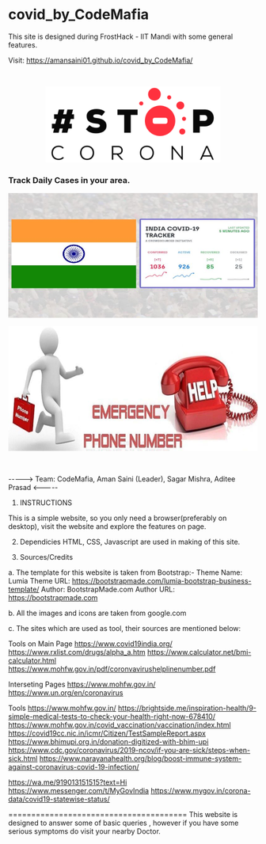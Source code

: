 # covid_by_CodeMafia
This site is designed during FrostHack - IIT Mandi with some general features.

Visit: https://amansaini01.github.io/covid_by_CodeMafia/
 
 <br>
 
 <p align="center">
<img src="https://github.com/amansaini01/covid_by_CodeMafia/blob/main/assets/img/logo.png" />
</p>

<h3> Track Daily Cases in your area.</h3>
<p align="center">
<img src="https://github.com/amansaini01/covid_by_CodeMafia/blob/main/assets/img/dummies/img1.jpg" />
</p>

<p align="center">
<img src="https://github.com/amansaini01/covid_by_CodeMafia/blob/main/assets/img/dummies/img4.jpg" />
</p>
 
 <br>
 
----->
   Team: CodeMafia, 
   Aman Saini (Leader), 
   Sagar Mishra, 
   Aditee Prasad
 <-----


1. INSTRUCTIONS

This is a simple website, so you only need a browser(preferably on desktop), visit the website and explore the features on page.

2. Dependicies
HTML, CSS, Javascript are used in making of this site.

3. Sources/Credits

a. The template for this website is taken from Bootstrap:-
   Theme Name: Lumia
    Theme URL: https://bootstrapmade.com/lumia-bootstrap-business-template/
    Author: BootstrapMade.com
    Author URL: https://bootstrapmade.com
 
  
  b. All the images and icons are taken from google.com
  
  c. The sites which are used as tool, their sources are mentioned below:
  
  Tools on Main Page
  https://www.covid19india.org/
  https://www.rxlist.com/drugs/alpha_a.htm
  https://www.calculator.net/bmi-calculator.html
  https://www.mohfw.gov.in/pdf/coronvavirushelplinenumber.pdf
  
  Interseting Pages
  https://www.mohfw.gov.in/
  https://www.un.org/en/coronavirus
  
  Tools
  https://www.mohfw.gov.in/
  https://brightside.me/inspiration-health/9-simple-medical-tests-to-check-your-health-right-now-678410/
  https://www.mohfw.gov.in/covid_vaccination/vaccination/index.html
  https://covid19cc.nic.in/icmr/Citizen/TestSampleReport.aspx
  https://www.bhimupi.org.in/donation-digitized-with-bhim-upi
  https://www.cdc.gov/coronavirus/2019-ncov/if-you-are-sick/steps-when-sick.html
  https://www.narayanahealth.org/blog/boost-immune-system-against-coronavirus-covid-19-infection/
  
  https://wa.me/919013151515?text=Hi
  https://www.messenger.com/t/MyGovIndia
  https://www.mygov.in/corona-data/covid19-statewise-status/




  =======================================
   This website is designed to answer some of basic queries , however if you have some serious symptoms do visit your nearby Doctor.







